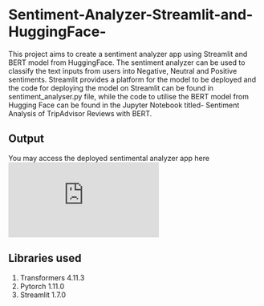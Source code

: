 # Sentiment-Analyzer-Streamlit-and-HuggingFace-

This project aims to create a sentiment analyzer app using Streamlit and BERT model from HuggingFace. 
The sentiment analyzer can be used to classify the text inputs from users into Negative, Neutral and Positive sentiments. 
Streamlit provides a platform for the model to be deployed and the code for deploying the model on Streamlit can be found in sentiment_analyser.py file, while the code to utilise the BERT model from Hugging Face can be found in the Jupyter Notebook titled- Sentiment Analysis of TripAdvisor Reviews with BERT. 

## Output

You may access the deployed sentimental analyzer app here [![Open in Streamlit](https://share.streamlit.io/siewpingyeo/sentiment-analyzer-streamlit-and-huggingface-/main/sentiment_analyser.py)](https://share.streamlit.io/SiewPingYeo/Sentiment-Analyzer-Streamlit-and-HuggingFace/yourApp/)

## Libraries used 
1. Transformers 4.11.3
2. Pytorch 1.11.0
3. Streamlit 1.7.0
